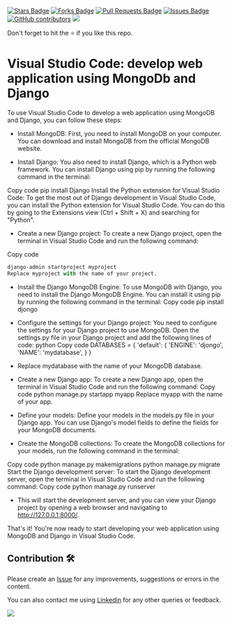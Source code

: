 <a href="https://github.com/drshahizan/special-topic-data-engineering/stargazers"><img src="https://img.shields.io/github/stars/drshahizan/special-topic-data-engineering" alt="Stars Badge"/></a>
<a href="https://github.com/drshahizan/special-topic-data-engineering/network/members"><img src="https://img.shields.io/github/forks/drshahizan/special-topic-data-engineering" alt="Forks Badge"/></a>
<a href="https://github.com/drshahizan/special-topic-data-engineering/pulls"><img src="https://img.shields.io/github/issues-pr/drshahizan/special-topic-data-engineering" alt="Pull Requests Badge"/></a>
<a href="https://github.com/drshahizan/special-topic-data-engineering/issues"><img src="https://img.shields.io/github/issues/drshahizan/special-topic-data-engineering" alt="Issues Badge"/></a>
<a href="https://github.com/drshahizan/special-topic-data-engineering/graphs/contributors"><img alt="GitHub contributors" src="https://img.shields.io/github/contributors/drshahizan/special-topic-data-engineering?color=2b9348"></a>
![](https://visitor-badge.glitch.me/badge?page_id=drshahizan/special-topic-data-engineering)

Don't forget to hit the :star: if you like this repo.

# Visual Studio Code: develop web application using MongoDb and Django

To use Visual Studio Code to develop a web application using MongoDB and Django, you can follow these steps:

- Install MongoDB: First, you need to install MongoDB on your computer. You can download and install MongoDB from the official MongoDB website.

- Install Django: You also need to install Django, which is a Python web framework. You can install Django using pip by running the following command in the terminal:

Copy code
pip install Django
Install the Python extension for Visual Studio Code: To get the most out of Django development in Visual Studio Code, you can install the Python extension for Visual Studio Code. You can do this by going to the Extensions view (Ctrl + Shift + X) and searching for "Python".

- Create a new Django project: To create a new Django project, open the terminal in Visual Studio Code and run the following command:

Copy code
``` python
django-admin startproject myproject
Replace myproject with the name of your project.
```

- Install the Django MongoDB Engine: To use MongoDB with Django, you need to install the Django MongoDB Engine. You can install it using pip by running the following command in the terminal:
Copy code
pip install djongo

- Configure the settings for your Django project: You need to configure the settings for your Django project to use MongoDB. Open the settings.py file in your Django project and add the following lines of code:
python
Copy code
DATABASES = {
    'default': {
        'ENGINE': 'djongo',
        'NAME': 'mydatabase',
    }
}

- Replace mydatabase with the name of your MongoDB database.

- Create a new Django app: To create a new Django app, open the terminal in Visual Studio Code and run the following command:
Copy code
python manage.py startapp myapp
Replace myapp with the name of your app.

- Define your models: Define your models in the models.py file in your Django app. You can use Django's model fields to define the fields for your MongoDB documents.

- Create the MongoDB collections: To create the MongoDB collections for your models, run the following command in the terminal:

Copy code
python manage.py makemigrations
python manage.py migrate
Start the Django development server: To start the Django development server, open the terminal in Visual Studio Code and run the following command:
Copy code
python manage.py runserver
- This will start the development server, and you can view your Django project by opening a web browser and navigating to http://127.0.0.1:8000/.

That's it! You're now ready to start developing your web application using MongoDB and Django in Visual Studio Code.

## Contribution 🛠️
Please create an [Issue](https://github.com/drshahizan/special-topic-data-engineering/issues) for any improvements, suggestions or errors in the content.

You can also contact me using [Linkedin](https://www.linkedin.com/in/drshahizan/) for any other queries or feedback.

![](https://visitor-badge.glitch.me/badge?page_id=drshahizan)

